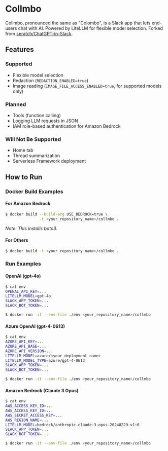# Collmbo

Collmbo, pronounced the same as "Colombo", is a Slack app that lets end-users chat with AI. Powered by LiteLLM for flexible model selection. Forked from [seratch/ChatGPT-in-Slack](https://github.com/seratch/ChatGPT-in-Slack).

## Features

### Supported

- Flexible model selection
- Redaction (`REDACTION_ENABLED=true`)
- Image reading (`IMAGE_FILE_ACCESS_ENABLED=true`, for supported models only)

### Planned

- Tools (function calling)
- Logging LLM requests in JSON
- IAM role-based authentication for Amazon Bedrock

### Will Not Be Supported

- Home tab
- Thread summarization
- Serverless Framework deployment

## How to Run

### Docker Build Examples

#### For Amazon Bedrock

```sh
$ docker build --build-arg USE_BEDROCK=true \
               -t <your_repository_name>/collmbo .
```

*Note: This installs boto3.*

#### For Others

```sh
$ docker build -t <your_repository_name>/collmbo .
```

### Run Examples

#### OpenAI (gpt-4o)

```sh
$ cat env
OPENAI_API_KEY=...
LITELLM_MODEL=gpt-4o
SLACK_APP_TOKEN=...
SLACK_BOT_TOKEN=...

$ docker run -it --env-file ./env <your_repository_name>/collmbo
```

#### Azure OpenAI (gpt-4-0613)

```sh
$ cat env
AZURE_API_KEY=...
AZURE_API_BASE=...
AZURE_API_VERSION=...
LITELLM_MODEL=azure/<your_deployment_name>
LITELLM_MODEL_TYPE=azure/gpt-4-0613
SLACK_APP_TOKEN=...
SLACK_BOT_TOKEN=...

$ docker run -it --env-file ./env <your_repository_name>/collmbo
```

#### Amazon Bedrock (Claude 3 Opus)


```sh
$ cat env
AWS_ACCESS_KEY_ID=...
AWS_ACCESS_KEY_ID=...
AWS_SECRET_ACCESS_KEY=...
AWS_REGION_NAME=...
LITELLM_MODEL=bedrock/anthropic.claude-3-opus-20240229-v1:0
SLACK_APP_TOKEN=...
SLACK_BOT_TOKEN=...

$ docker run -it --env-file ./env <your_repository_name>/collmbo
```
